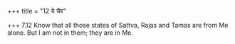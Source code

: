 +++
title = "12 ये चैव"

+++
7.12 Know that all those states of Sattva, Rajas and Tamas are from Me
alone. But I am not in them; they are in Me.
